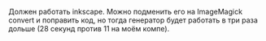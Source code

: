Должен работать inkscape. Можно подменить его на ImageMagick convert и поправить код, но тогда генератор будет работать в три раза дольше (28 секунд против 11 на моём компе).
